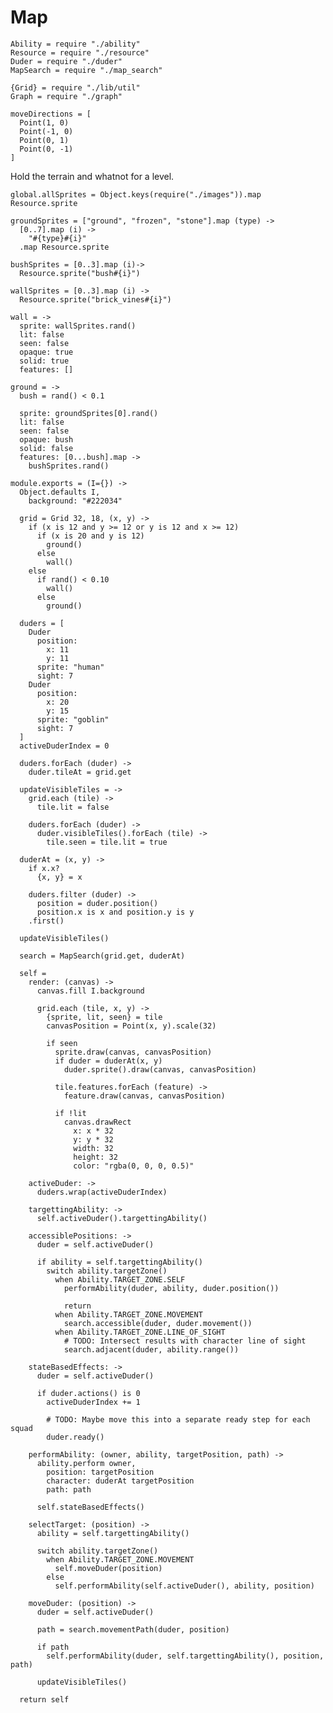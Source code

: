 Map
===
    Ability = require "./ability"
    Resource = require "./resource"
    Duder = require "./duder"
    MapSearch = require "./map_search"

    {Grid} = require "./lib/util"
    Graph = require "./graph"

    moveDirections = [
      Point(1, 0)
      Point(-1, 0)
      Point(0, 1)
      Point(0, -1)
    ]

Hold the terrain and whatnot for a level.

    global.allSprites = Object.keys(require("./images")).map Resource.sprite

    groundSprites = ["ground", "frozen", "stone"].map (type) ->
      [0..7].map (i) ->
        "#{type}#{i}"
      .map Resource.sprite

    bushSprites = [0..3].map (i)->
      Resource.sprite("bush#{i}")

    wallSprites = [0..3].map (i) ->
      Resource.sprite("brick_vines#{i}")

    wall = ->
      sprite: wallSprites.rand()
      lit: false
      seen: false
      opaque: true
      solid: true
      features: []

    ground = ->
      bush = rand() < 0.1

      sprite: groundSprites[0].rand()
      lit: false
      seen: false
      opaque: bush
      solid: false
      features: [0...bush].map ->
        bushSprites.rand()

    module.exports = (I={}) ->
      Object.defaults I,
        background: "#222034"

      grid = Grid 32, 18, (x, y) ->
        if (x is 12 and y >= 12 or y is 12 and x >= 12)
          if (x is 20 and y is 12)
            ground()
          else
            wall()
        else
          if rand() < 0.10
            wall()
          else
            ground()

      duders = [
        Duder
          position:
            x: 11
            y: 11
          sprite: "human"
          sight: 7
        Duder
          position:
            x: 20
            y: 15
          sprite: "goblin"
          sight: 7
      ]
      activeDuderIndex = 0

      duders.forEach (duder) ->
        duder.tileAt = grid.get

      updateVisibleTiles = ->
        grid.each (tile) ->
          tile.lit = false

        duders.forEach (duder) ->
          duder.visibleTiles().forEach (tile) ->
            tile.seen = tile.lit = true

      duderAt = (x, y) ->
        if x.x?
          {x, y} = x

        duders.filter (duder) ->
          position = duder.position()
          position.x is x and position.y is y
        .first()

      updateVisibleTiles()

      search = MapSearch(grid.get, duderAt)

      self =
        render: (canvas) ->
          canvas.fill I.background

          grid.each (tile, x, y) ->
            {sprite, lit, seen} = tile
            canvasPosition = Point(x, y).scale(32)

            if seen
              sprite.draw(canvas, canvasPosition)
              if duder = duderAt(x, y)
                duder.sprite().draw(canvas, canvasPosition)

              tile.features.forEach (feature) ->
                feature.draw(canvas, canvasPosition)

              if !lit
                canvas.drawRect
                  x: x * 32
                  y: y * 32
                  width: 32
                  height: 32
                  color: "rgba(0, 0, 0, 0.5)"

        activeDuder: ->
          duders.wrap(activeDuderIndex)
        
        targettingAbility: ->
          self.activeDuder().targettingAbility()

        accessiblePositions: ->
          duder = self.activeDuder()

          if ability = self.targettingAbility()
            switch ability.targetZone()
              when Ability.TARGET_ZONE.SELF
                performAbility(duder, ability, duder.position())

                return
              when Ability.TARGET_ZONE.MOVEMENT
                search.accessible(duder, duder.movement())
              when Ability.TARGET_ZONE.LINE_OF_SIGHT
                # TODO: Intersect results with character line of sight
                search.adjacent(duder, ability.range())

        stateBasedEffects: ->
          duder = self.activeDuder()

          if duder.actions() is 0
            activeDuderIndex += 1

            # TODO: Maybe move this into a separate ready step for each squad
            duder.ready()

        performAbility: (owner, ability, targetPosition, path) ->
          ability.perform owner,
            position: targetPosition
            character: duderAt targetPosition
            path: path

          self.stateBasedEffects()

        selectTarget: (position) ->
          ability = self.targettingAbility()

          switch ability.targetZone()
            when Ability.TARGET_ZONE.MOVEMENT
              self.moveDuder(position)
            else
              self.performAbility(self.activeDuder(), ability, position)

        moveDuder: (position) ->
          duder = self.activeDuder()

          path = search.movementPath(duder, position)

          if path
            self.performAbility(duder, self.targettingAbility(), position, path)

          updateVisibleTiles()

      return self

